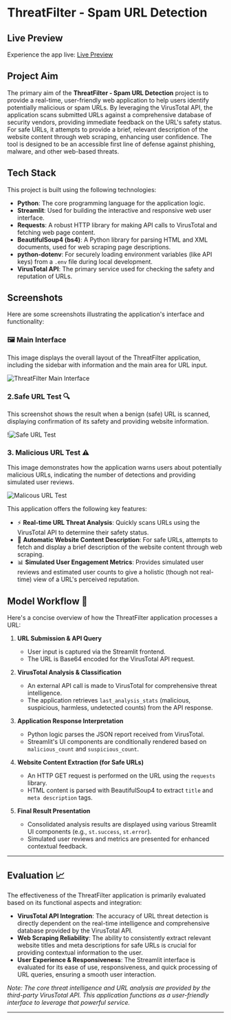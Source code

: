 # ThreatFilter - Spam URL Detection

## Live Preview

Experience the app live: [Live Preview](https://threatfilter-url-detector-ccqbgqkascrccmkh7ksssc.streamlit.app/)

## Project Aim

The primary aim of the **ThreatFilter - Spam URL Detection** project is to provide a real-time, user-friendly web application to help users identify potentially malicious or spam URLs. By leveraging the VirusTotal API, the application scans submitted URLs against a comprehensive database of security vendors, providing immediate feedback on the URL's safety status. For safe URLs, it attempts to provide a brief, relevant description of the website content through web scraping, enhancing user confidence. The tool is designed to be an accessible first line of defense against phishing, malware, and other web-based threats.

## Tech Stack

This project is built using the following technologies:

* **Python**: The core programming language for the application logic.
* **Streamlit**: Used for building the interactive and responsive web user interface.
* **Requests**: A robust HTTP library for making API calls to VirusTotal and fetching web page content.
* **BeautifulSoup4 (bs4)**: A Python library for parsing HTML and XML documents, used for web scraping page descriptions.
* **python-dotenv**: For securely loading environment variables (like API keys) from a `.env` file during local development.
* **VirusTotal API**: The primary service used for checking the safety and reputation of URLs.


## Screenshots

Here are some screenshots illustrating the application's interface and functionality:

### 🖼️ Main Interface 

This image displays the overall layout of the ThreatFilter application, including the sidebar with information and the main area for URL input.

![ThreatFilter Main Interface](https://github.com/user-attachments/assets/24b4e8b7-35f7-446b-8575-730166587f38)




### 2.Safe URL Test 🔍

This screenshot shows the result when a benign (safe) URL is scanned, displaying confirmation of its safety and providing website information.

!![Safe URL Test](https://github.com/user-attachments/assets/161ec9af-c7ee-4e65-b2dd-9559b0e47cc6)



### 3. Malicious URL Test ⚠

This image demonstrates how the application warns users about potentially malicious URLs, indicating the number of detections and providing simulated user reviews.

![Malicous URL Test](https://github.com/user-attachments/assets/097f1601-b21a-4fea-ba41-5d94f4c147fd)

This application offers the following key features:

* ⚡ **Real-time URL Threat Analysis**: Quickly scans URLs using the VirusTotal API to determine their safety status.
* 📄 **Automatic Website Content Description**: For safe URLs, attempts to fetch and display a brief description of the website content through web scraping.
* 📊 **Simulated User Engagement Metrics**: Provides simulated user reviews and estimated user counts to give a holistic (though not real-time) view of a URL's perceived reputation.

## Model Workflow 🧠

Here's a concise overview of how the ThreatFilter application processes a URL:

1.  **URL Submission & API Query**
    * User input is captured via the Streamlit frontend.
    * The URL is Base64 encoded for the VirusTotal API request.

2.  **VirusTotal Analysis & Classification**
    * An external API call is made to VirusTotal for comprehensive threat intelligence.
    * The application retrieves `last_analysis_stats` (malicious, suspicious, harmless, undetected counts) from the API response.

3.  **Application Response Interpretation**
    * Python logic parses the JSON report received from VirusTotal.
    * Streamlit's UI components are conditionally rendered based on `malicious_count` and `suspicious_count`.

4.  **Website Content Extraction (for Safe URLs)**
    * An HTTP GET request is performed on the URL using the `requests` library.
    * HTML content is parsed with BeautifulSoup4 to extract `title` and `meta description` tags.

5.  **Final Result Presentation**
    * Consolidated analysis results are displayed using various Streamlit UI components (e.g., `st.success`, `st.error`).
    * Simulated user reviews and metrics are presented for enhanced contextual feedback.
  ---
## Evaluation 📈

The effectiveness of the ThreatFilter application is primarily evaluated based on its functional aspects and integration:

* **VirusTotal API Integration**: The accuracy of URL threat detection is directly dependent on the real-time intelligence and comprehensive database provided by the VirusTotal API.
* **Web Scraping Reliability**: The ability to consistently extract relevant website titles and meta descriptions for safe URLs is crucial for providing contextual information to the user.
* **User Experience & Responsiveness**: The Streamlit interface is evaluated for its ease of use, responsiveness, and quick processing of URL queries, ensuring a smooth user interaction.

*Note: The core threat intelligence and URL analysis are provided by the third-party VirusTotal API. This application functions as a user-friendly interface to leverage that powerful service.*





---
